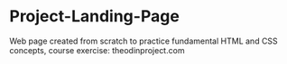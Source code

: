 # Project-Landing-Page
Web page created from scratch to practice fundamental HTML and CSS concepts, course exercise: theodinproject.com
